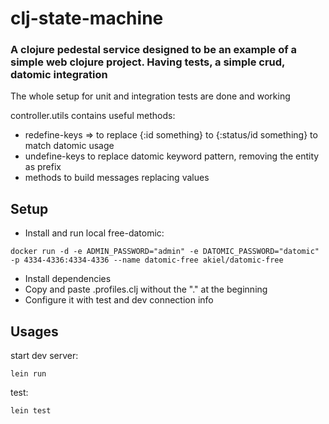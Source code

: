 # clj-state-machine

### A clojure pedestal service designed to be an example of a simple web clojure project. Having tests, a simple crud, datomic integration

The whole setup for unit and integration tests are done and working

controller.utils contains useful methods:
* redefine-keys => to replace {:id something} to {:status/id something} 
to match datomic usage
* undefine-keys to replace datomic keyword pattern, removing the entity
as prefix
* methods to build messages replacing values

## Setup
* Install and run local free-datomic:
```shell
docker run -d -e ADMIN_PASSWORD="admin" -e DATOMIC_PASSWORD="datomic" -p 4334-4336:4334-4336 --name datomic-free akiel/datomic-free
```
* Install dependencies
* Copy and paste .profiles.clj without the "." at the beginning
* Configure it with test and dev connection info

## Usages

start dev server:
```shell
lein run
```

test:
```shell
lein test
```
